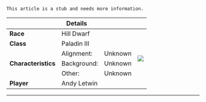 ```
This article is a stub and needs more information.
```

<table>
  <thead>
  <tr>
      <th colspan="4">Details</th>
  </tr>
  </thead>
  <tbody>
    <tr>
      <td><strong>Race</strong></td>
        <td colspan="2">Hill Dwarf</td>
        <td rowspan="7"><img src="/images/players/melmond-thurgus.jpeg"></td>
    </tr>
    <tr>
      <td><strong>Class</strong></td>
      <td colspan="2">Paladin III</td>
    </tr>
    <tr>
      <td rowspan="3"><strong>Characteristics</strong></td>
      <td>Alignment:</td>
      <td>Unknown</td>
    </tr>
    <tr>
      <td>Background:</td>
      <td>Unknown</td>
    </tr>
    <tr>
      <td>Other:</td>
      <td>Unknown</td>
    </tr>
    <tr>
      <td><strong>Player</strong></td>
      <td colspan="2">Andy Letwin</td>
    </tr>
  </tbody>
</table>

---
